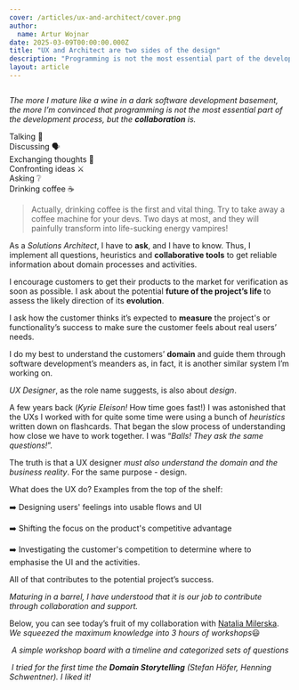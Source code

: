 ```yaml
---
cover: /articles/ux-and-architect/cover.png
author:
  name: Artur Wojnar
date: 2025-03-09T00:00:00.000Z
title: "UX and Architect are two sides of the design"
description: "Programming is not the most essential part of the development process, but the collaboration is."
layout: article
---
```


<img class="article-image" src="/articles/ux-and-architect/cover.png" alt>

_The more I mature like a wine in a dark software development basement, the more I’m convinced that programming is not the most essential part of the development process, but the **collaboration** is._

Talking 💬<br />
Discussing 🗣️<br />
Exchanging thoughts 🤝<br />
Confronting ideas ⚔️<br />
Asking ❔<br />
Drinking coffee ☕<br />

> Actually, drinking coffee is the first and vital thing. Try to take away a coffee machine for your devs. Two days at most, and they will painfully transform into life-sucking energy vampires!

As a _Solutions Architect_, I have to **ask**, and I have to know. Thus, I implement all questions, heuristics and **collaborative tools** to get reliable information about domain processes and activities.

I encourage customers to get their products to the market for verification as soon as possible. I ask about the potential **future of the project’s life** to assess the likely direction of its **evolution**.

I ask how the customer thinks it’s expected to **measure** the project's or functionality’s success to make sure the customer feels about real users’ needs.

I do my best to understand the customers’ **domain** and guide them through software development’s meanders as, in fact, it is another similar system I’m working on.

_UX Designer_, as the role name suggests, is also about *design*.

A few years back (_Kyrie Eleison!_ How time goes fast!) I was astonished that the UXs I worked with for quite some time were using a bunch of _heuristics_ written down on flashcards. That began the slow process of understanding how close we have to work together. I was “_Balls! They ask the same questions!_”.

The truth is that a UX designer _must also understand the domain and the business reality_. For the same purpose - design.

What does the UX do? Examples from the top of the shelf:

➡️ Designing users' feelings into usable flows and UI

➡️ Shifting the focus on the product's competitive advantage

➡️ Investigating the customer's competition to determine where to emphasise the UI and the activities.

All of that contributes to the potential project’s success.

*Maturing in a barrel, I have understood that it is our job to contribute through collaboration and support.*

Below, you can see today’s fruit of my collaboration with [Natalia Milerska](https://www.linkedin.com/in/natalia-milerska). _We squeezed the maximum knowledge into 3 hours of workshops_😃

<p>
  <img class="article-image" src="/articles/ux-and-architect/image1.png" alt>
  <em class="image-description">A simple workshop board with a timeline and categorized sets of questions</em>
</p>

<p>
  <img class="article-image" src="/articles/ux-and-architect/image2.png" alt>
  <em class="image-description">I tried for the first time the <b>Domain Storytelling</b> (Stefan Höfer, Henning Schwentner). I liked it!</em>
</p>